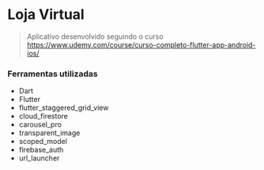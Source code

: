 # Loja Virtual
> Aplicativo desenvolvido seguindo o curso
> https://www.udemy.com/course/curso-completo-flutter-app-android-ios/
### Ferramentas utilizadas
* Dart
* Flutter
* flutter_staggered_grid_view
* cloud_firestore
* carousel_pro
* transparent_image
* scoped_model
* firebase_auth
* url_launcher
